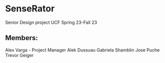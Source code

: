 # SenseRator
Senior Design project UCF Spring 23-Fall 23

## Members:
Alex Varga - Project Manager
Alek Dussuau
Gabriela Shamblin
Jose Puche
Trevor Geiger

